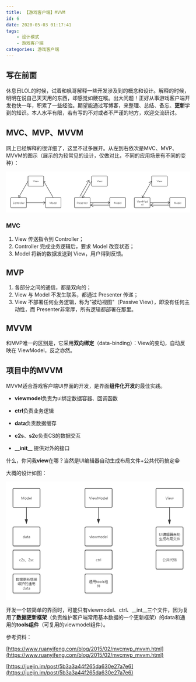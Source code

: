 ```yaml
---
title: 【游戏客户端】MVVM
id: 6
date: 2020-05-03 01:17:41
tags: 
    - 设计模式
    - 游戏客户端
categories: 游戏客户端
---
```


## 写在前面

休息日LOL的时候，试着和枫哥解释一些开发涉及到的概念和设计。解释的时候，明明在说自己天天用的东西，却感觉如鲠在喉。出大问题！正好从事游戏客户端开发也快一年，积累了一些经验。期望能通过写博客，来整理、总结、备忘、**更新**学到的知识。本人水平有限，若有写的不对或者不严谨的地方，欢迎交流研讨。

<!-- more -->

## MVC、MVP、MVVM

网上已经解释的很详细了，这里不过多展开。从左到右依次是MVC、MVP、MVVM的图示（展示的为较常见的设计，仅做对比，不同的应用场景有不同的变种）：

![mvvm_1.png](/img/mvvm/compare.png)

### MVC

1. View 传送指令到 Controller；
2. Controller 完成业务逻辑后，要求 Model 改变状态；
3. Model 将新的数据发送到 View，用户得到反馈。

## MVP

1. 各部分之间的通信，都是双向的；
2. View 与 Model 不发生联系，都通过 Presenter 传递；
3. View 不部署任何业务逻辑，称为"被动视图"（Passive View），即没有任何主动性，而 Presenter非常厚，所有逻辑都部署在那里。

## MVVM

和MVP唯一的区别是，它采用**双向绑定**（data-binding）：View的变动，自动反映在 ViewModel，反之亦然。

## 项目中的MVVM

MVVM适合游戏客户端UI界面的开发，是界面**组件化开发**的最佳实践。

* **viewmodel**负责为ui绑定数据容器、回调函数

* **ctrl**负责业务逻辑

* **data**负责数据缓存

* **c2s**、**s2c**负责CS的数据交互

* **\_\_init\_\_** 提供对外的接口

什么，你问我**view**在哪？当然是UI编辑器自动生成布局文件+公共代码搞定😀

大概的设计如图：


![mvvm_2.png](/img/mvvm/mymvvm.png)

开发一个较简单的界面时，可能只有viewmodel、ctrl、\_\_int\_\_三个文件，因为复用了**数据更新框架**（负责维护客户端常用基本数据的一个更新框架）的data和通用的**tools组件**（可复用的viewmodel组件）。



参考资料：

[https://www.ruanyifeng.com/blog/2015/02/mvcmvp_mvvm.html](https://www.ruanyifeng.com/blog/2015/02/mvcmvp_mvvm.html)

[https://juejin.im/post/5b3a3a44f265da630e27a7e6](https://juejin.im/post/5b3a3a44f265da630e27a7e6)


